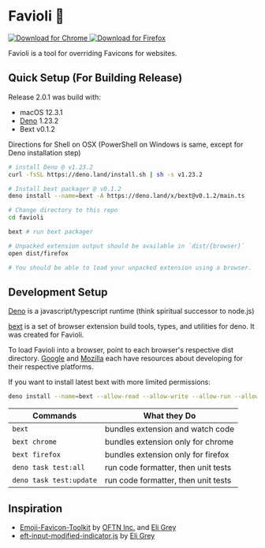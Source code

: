 # Favioli 🤯

<p>
<a href="https://chrome.google.com/webstore/detail/favioli/pnoookpoipfmadlpkijnboajfklplgbe">
  <img alt="Download for Chrome" src="https://img.shields.io/badge/download_for-chrome-blue.svg" />
</a>
<a href="https://addons.mozilla.org/en-US/firefox/addon/favioli/">
  <img alt="Download for Firefox" src="https://img.shields.io/badge/download_for-firefox-orange.svg" />
</a>
</p>

Favioli is a tool for overriding Favicons for websites.

## Quick Setup (For Building Release)

Release 2.0.1 was build with:

- macOS 12.3.1
- [Deno](https://deno.land/) 1.23.2
- Bext v0.1.2

Directions for Shell on OSX
(PowerShell on Windows is same, except for Deno installation step)

```sh
# install Deno @ v1.23.2
curl -fsSL https://deno.land/install.sh | sh -s v1.23.2

# Install bext packager @ v0.1.2
deno install --name=bext -A https://deno.land/x/bext@v0.1.2/main.ts

# Change directory to this repo
cd favioli

bext # run bext packager

# Unpacked extension output should be available in `dist/{browser}`
open dist/firefox

# You should be able to load your unpacked extension using a browser.
```

## Development Setup

[Deno](https://deno.land/) is a javascript/typescript runtime (think spiritual successor to node.js)

[bext](https://github.com/bpevs/bext) is a set of browser extension build tools, types, and utilities for deno. It was created for Favioli.

To load Favioli into a browser, point to each browser's respective dist directory.
[Google](https://developer.chrome.com/extensions) and
[Mozilla](https://developer.mozilla.org/en-US/docs/Mozilla/Add-ons) each have
resources about developing for their respective platforms.

If you want to install latest bext with more limited permissions:

```sh
deno install --name=bext --allow-read --allow-write --allow-run --allow-env -f https://deno.land/x/bext/main.ts
```

| Commands                | What they Do                        |
| ----------------------- | ----------------------------------- |
| `bext`                  | bundles extension and watch code    |
| `bext chrome`           | bundles extension only for chrome   |
| `bext firefox`          | bundles extension only for firefox  |
| `deno task test:all`    | run code formatter, then unit tests |
| `deno task test:update` | run code formatter, then unit tests |

## Inspiration

- [Emoji-Favicon-Toolkit](https://github.com/eligrey/emoji-favicon-toolkit) by
  [OFTN Inc.](https://oftn.org) and [Eli Grey](https://eligrey.com)
- [eft-input-modified-indicator.js](https://gist.github.com/eligrey/4df9453c3bc20acd38728ccba7bb7160)
  by [Eli Grey](https://eligrey.com)
